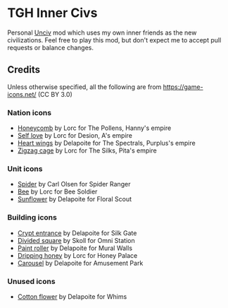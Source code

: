 # TGH Inner Civs
Personal [Unciv](https://github.com/yairm210/Unciv) mod which uses my own inner friends as the new civilizations.
Feel free to play this mod, but don't expect me to accept pull requests or balance changes.

## Credits
Unless otherwise specified, all the following are from https://game-icons.net/ (CC BY 3.0)

### Nation icons
- [Honeycomb](https://game-icons.net/1x1/lorc/honeycomb.html) by Lorc for The Pollens, Hanny's empire
- [Self love](https://game-icons.net/1x1/lorc/self-love.html) by Lorc for Desion, A's empire
- [Heart wings](https://game-icons.net/1x1/delapouite/heart-wings.html) by Delapoite for The Spectrals, Purplus's empire
- [Zigzag cage](https://game-icons.net/1x1/lorc/zigzag-cage.html) by Lorc for The Silks, Pita's empire

### Unit icons
- [Spider](https://game-icons.net/1x1/carl-olsen/spider-alt.html) by Carl Olsen for Spider Ranger
- [Bee](https://game-icons.net/1x1/lorc/bee.html) by Lorc for Bee Soldier
- [Sunflower](https://game-icons.net/1x1/delapouite/sunflower.html) by Delapoite for Floral Scout

### Building icons
- [Crypt entrance](https://game-icons.net/1x1/delapouite/crypt-entrance.html) by Delapoite for Silk Gate
- [Divided square](https://game-icons.net/1x1/skoll/divided-square.html) by Skoll for Omni Station
- [Paint roller](https://game-icons.net/1x1/delapouite/paint-roller.html) by Delapoite for Mural Walls
- [Dripping honey](https://game-icons.net/1x1/lorc/dripping-honey.html) by Lorc for Honey Palace
- [Carousel](https://game-icons.net/1x1/delapouite/carousel.html) by Delapoite for Amusement Park

### Unused icons
- [Cotton flower](https://game-icons.net/1x1/delapouite/cotton-flower.html) by Delapoite for Whims
